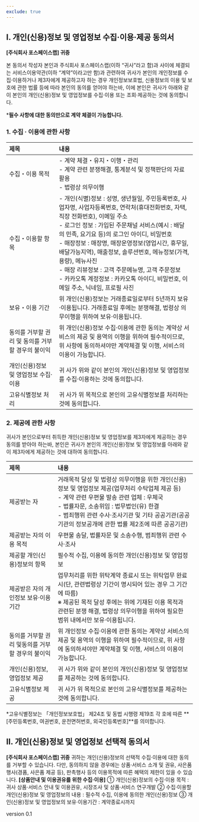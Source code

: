 ```yaml
---
exclude: true
---
```


## **Ⅰ. 개인(신용)정보 및 영업정보 수집·이용·제공 동의서**

**[주식회사 포스페이스랩] 귀중**

본 동의서 작성자 본인과 주식회사 포스페이스랩(이하 “귀사”라고 함)과 사이에 체결되는 서비스이용약관(이하 “계약”이라고만 함)과 관련하여 귀사가 본인의 개인정보를 수집·이용하거나 제3자에게 제공하고자 하는 경우 개인정보보호법, 신용정보의 이용 및 보호에 관한 법률 등에 따라 본인의 동의를 얻어야 하는바, 이에 본인은 귀사가 아래와 같이 본인의 개인(신용)정보 및 영업정보를 수집·이용 또는 조회·제공하는 것에 동의합니다.

***필수 사항에 대한 동의만으로 계약 체결이 가능합니다.**
### 1. 수집 · 이용에 관한 사항

제목|내용
:---|:---
수집・이용 목적|- 계약 체결・유지・이행・관리<br>- 계약 관련 분쟁해결, 통계분석 및 정책판단의 자료활용<br>- 법령상 의무이행
수집・이용할 항목|- 개인(식별)정보 : 성명, 생년월일, 주민등록번호, 사업자명, 사업자등록번호, 연락처(휴대전화번호, 자택, 직장 전화번호), 이메일 주소<br>- 로그인 정보 : 가입된 주문채널 서비스(예시 : 배달의 민족, 요기요 등)의 로그인 아이디, 비밀번호<br>- 매장정보 : 매장명, 매장운영정보(영업시간, 휴무일, 배달가능지역), 매출정보, 솔루션번호, 메뉴정보(가격, 용량), 메뉴사진<br>- 매장 리뷰정보 : 고객 주문메뉴명, 고객 주문정보<br>- 카카오톡 계정정보 : 카카오톡 아이디, 비밀번호, 이메일 주소, 닉네임, 프로필 사진
보유・이용 기간|위 개인(신용)정보는 거래종료일로부터 5년까지 보유·이용됩니다. 거래종료일 후에는 분쟁해결, 법령상 의무이행을 위하여 보유·이용됩니다.
동의를 거부할 권리 및 동의를 거부할 경우의 불이익|위 개인(신용)정보 수집·이용에 관한 동의는 계약상 서비스의 제공 및 용역의 이행을 위하여 필수적이므로, 위 사항에 동의하셔야만 계약체결 및 이행, 서비스의 이용이 가능합니다.
개인(신용)정보 및 영업정보 수집·이용|귀 사가 위와 같이 본인의 개인(신용)정보 및 영업정보를 수집·이용하는 것에 동의합니다.
고유식별정보 처리|귀 사가 위 목적으로 본인의 고유식별정보를 처리하는 것에 동의합니다.


### 2. 제공에 관한 사항
귀사가 본인으로부터 취득한 개인(신용)정보 및 영업정보를 제3자에게 제공하는 경우 동의를 받아야 하는바, 본인은 귀사가 본인의 개인(신용)정보 및 영업정보를 아래와 같이 제3자에게 제공하는 것에 대하여 동의합니다.

제목|내용
:---|:---
제공받는 자|거래목적 달성 및 법령상 의무이행을 위한 개인(신용)정보 및 영업정보 제공(업무처리 수탁업체 제공 등)<br>- 계약 관련 우편물 발송 관련 업체 : 우체국<br>- 법률자문, 소송위임 : 법무법인(유) 한결<br>- 범죄행위 관련 수사·조사기관 및 기타 공공기관(공공기관의 정보공개에 관한 법률 제2조에 따른 공공기관)
제공받는 자의 이용 목적|우편물 송달, 법률자문 및 소송수행, 범죄행위 관련 수사·조사
제공할 개인(신용)정보의 항목|필수적 수집, 이용에 동의한 개인(신용)정보 및 영업정보
제공받은 자의 개인정보 보유·이용 기간|업무처리를 위한 위탁계약 종료시 또는 위탁업무 완료시(단, 관련법령상 기간이 명시되어 있는 경우 그 기간에 따름)<br>※ 제공된 목적 달성 후에는 위에 기재된 이용 목적과 관련된 분쟁 해결, 법령상 의무이행을 위하여 필요한 범위 내에서만 보유·이용됩니다.
동의를 거부할 권리 및동의를 거부할 경우의  불이익|위 개인정보 수집·이용에 관한 동의는 계약상 서비스의 제공 및 용역의 이행을 위하여 필수적이므로, 위 사항에 동의하셔야만 계약체결 및 이행, 서비스의 이용이 가능합니다.
개인(신용)정보, 영업정보 제공|귀 사가 위와 같이 본인의 개인(신용)정보 및 영업정보를 제공하는 것에 동의합니다.
고유식별정보 제공|귀 사가 위 목적으로 본인의 고유식별정보를 제공하는 것에 동의합니다.


  *고유식별정보는 「개인정보보호법」 제24조 및 동법 시행령 제19조 각 호에 따른 **[주민등록번호, 여권번호, 운전면허번호, 외국인등록번호]**를 의미합니다.
## **Ⅱ. 개인(신용)정보 및 영업정보 선택적 동의서**
**[주식회사 포스페이스랩] 귀중**
귀하는 개인(신용)정보의 선택적 수집·이용에 대한 동의를 거부할 수 있습니다. 다만, 동의하지 않을 경우에는 상품·서비스 소개 및 권유, 사은품 행사(경품, 사은품 제공 등), 판촉행사 등의 이용목적에 따른 혜택의 제한이 있을 수 있습니다.
**[상품안내 및 이용권유를 위한 수집·이용]**
① 개인(신용)정보의 수집·이용 목적 : 귀사 상품·서비스 안내 및 이용권유, 시장조사 및 상품·서비스 연구개발
② 수집·이용할 개인(신용)정보 및 영업정보의 내용 : 필수적 수집, 이용에 동의한 개인(신용)정보
③ 개인(신용)정보 및 영업정보의 보유·이용기간 : 계약종료시까지
<div>
version 0.1
</div>
